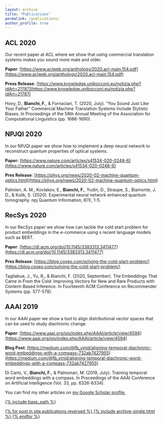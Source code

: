 ```yaml
---
layout: archive
title: "Publications"
permalink: /publications/
author_profile: true
---
```



## ACL 2020

Our recent paper at ACL where we show that using commercial translation systems makes you sound more male and older.

**Paper**: [https://www.aclweb.org/anthology/2020.acl-main.154.pdf](https://www.aclweb.org/anthology/2020.acl-main.154.pdf)

**Press Release**: [https://www.knowledge.unibocconi.eu/notizia.php?idArt=21787](https://www.knowledge.unibocconi.eu/notizia.php?idArt=21787)

Hovy, D., **Bianchi, F.**, & Fornaciari, T. (2020, July). “You Sound Just Like Your Father” Commercial Machine Translation Systems Include Stylistic Biases. In Proceedings of the 58th Annual Meeting of the Association for Computational Linguistics (pp. 1686-1690).

## NPJQI 2020

In our NPJQI paper we show how to implement a deep neural network to reconstruct quantum properties of optical systems.

**Paper:** [https://www.nature.com/articles/s41534-020-0248-6](https://www.nature.com/articles/s41534-020-0248-6)

**Pres Release**: [https://phys.org/news/2020-02-machine-quantum-optics.html](https://phys.org/news/2020-02-machine-quantum-optics.html)

Palmieri, A. M., Kovlakov, E., **Bianchi, F.**, Yudin, D., Straupe, S., Biamonte, J. D., & Kulik, S. (2020). 
Experimental neural network enhanced quantum tomography. npj Quantum Information, 6(1), 1-5.

## RecSys 2020

In our RecSys paper we show how can tackle the cold start problem for product embeddings in the e-commerce using s recent language models such as BERT.

**Paper**: [https://dl.acm.org/doi/10.1145/3383313.3411477](https://dl.acm.org/doi/10.1145/3383313.3411477)

**Pres Release**: [https://blog.coveo.com/solving-the-cold-start-problem/](https://blog.coveo.com/solving-the-cold-start-problem/)

Tagliabue, J., Yu, B., & Bianchi, F. (2020, September). The Embeddings That Came in From the Cold: Improving Vectors for New and Rare Products with Content-Based Inference. In Fourteenth ACM Conference on Recommender Systems (pp. 577-578).

## AAAI 2019

In our AAAI paper we show a tool to align distributional vector spaces that can be used to study diachronic change.

**Paper**: [https://www.aaai.org/ojs/index.php/AAAI/article/view/4594](https://www.aaai.org/ojs/index.php/AAAI/article/view/4594)

**Blog Post**: [https://medium.com/@fb_vinid/aligning-temporal-diachronic-word-embeddings-with-a-compass-732ab7427955](https://medium.com/@fb_vinid/aligning-temporal-diachronic-word-embeddings-with-a-compass-732ab7427955)

Di Carlo, V., **Bianchi, F.**, & Palmonari, M. (2019, July). Training temporal word embeddings with a compass. 
In Proceedings of the AAAI Conference on Artificial Intelligence (Vol. 33, pp. 6326-6334).


You can find my other articles on <u><a href="https://scholar.google.com/citations?user=1okGjb8AAAAJ&hl=it">my Google Scholar profile</a>.

{% include base_path %}

{% for post in site.publications reversed %}
  {% include archive-single.html %}
{% endfor %}
